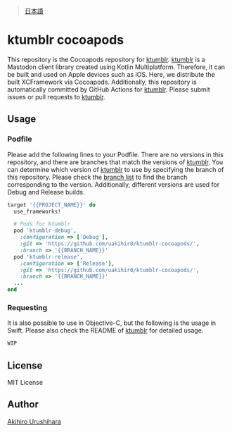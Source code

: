 > [日本語](./README_ja.md)

# ktumblr cocoapods

This repository is the Cocoapods repository for [ktumblr]. [ktumblr] is a Mastodon client library created using Kotlin Multiplatform.
Therefore, it can be built and used on Apple devices such as iOS. Here, we distribute the built XCFramework via Cocoapods.
Additionally, this repository is automatically committed by GitHub Actions for [ktumblr]. Please submit issues or pull requests to [ktumblr].

## Usage

### Podfile

Please add the following lines to your Podfile.
There are no versions in this repository, and there are branches that match the versions of [ktumblr].
You can determine which version of [ktumblr] to use by specifying the branch of this repository.
Please check the [branch list](https://github.com/uakihir0/ktumblr-cocoapods/branches) to find the branch corresponding to the version.
Additionally, different versions are used for Debug and Release builds.

```ruby
target '{{PROJECT_NAME}}' do
  use_frameworks!

  # Pods for ktumblr
  pod 'ktumblr-debug', 
    :configuration => ['Debug'], 
    :git => 'https://github.com/uakihir0/ktumblr-cocoapods/', 
    :branch => '{{BRANCH_NAME}}'
  pod 'ktumblr-release', 
    :configuration => ['Release'], 
    :git => 'https://github.com/uakihir0/ktumblr-cocoapods/', 
    :branch => '{{BRANCH_NAME}}'
  ...
end
```

### Requesting

It is also possible to use in Objective-C, but the following is the usage in Swift.
Please also check the README of [ktumblr] for detailed usage.

```swift
WIP
```

## License

MIT License

## Author

[Akihiro Urushihara](https://github.com/uakihir0)


[ktumblr]: https://github.com/uakihir0/ktumblr